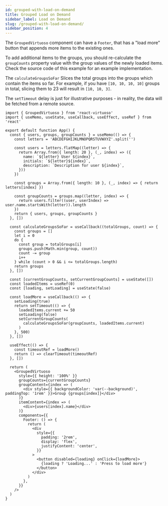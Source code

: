 ```yaml
---
id: grouped-with-load-on-demand
title: Grouped Load on Demand
sidebar_label: Load on Demand
slug: /grouped-with-load-on-demand/
sidebar_position: 4
---
```


The `GroupedVirtuoso` component can have a `Footer`, that has a "load more" button that appends more items to the existing ones.

To add additional items to the groups, you should re-calculate the `groupCounts` property value with the group values of the newly loaded items. 
Check the source code of this example for an example implementation.

The `calculateGroupsSoFar` Slices the total groups into the groups which contain the items so far. 
For example, if you have `[10, 10, 10, 10]` groups in total, slicing them to 23 will result in `[10, 10, 3]`.

The `setTimeout` delay is just for illustrative purposes - in reality, the data will be fetched from a remote source.

```tsx live
import { GroupedVirtuoso } from 'react-virtuoso'
import { useMemo, useState, useCallback, useEffect, useRef } from 'react'

export default function App() {
  const { users, groups, groupCounts } = useMemo(() => {
    const letters = 'ABCDEFGHIJKLMNOPQRSTUVWXYZ'.split('')
    
    const users = letters.flatMap((letter) => {
      return Array.from({ length: 20 }, (_, index) => ({
        name: `${letter} User ${index}`,
        initials: `${letter}${index}`,
        description: `Description for user ${index}`,
      }))
    })    

    const groups = Array.from({ length: 10 }, (_, index) => { return letters[index] })

    const groupCounts = groups.map((letter, index) => {
      return users.filter((user, userIndex) => user.name.startsWith(letter)).length
    })
    return { users, groups, groupCounts }
  }, [])

  const calculateGroupsSoFar = useCallback((totalGroups, count) => {
    const groups = []
    let i = 0
    do {
      const group = totalGroups[i]
      groups.push(Math.min(group, count))
      count -= group
      i++
    } while (count > 0 && i <= totalGroups.length)
    return groups
  }, [])

  const [currentGroupCounts, setCurrentGroupCounts] = useState([])
  const loadedItems = useRef(0)
  const [loading, setLoading] = useState(false)

  const loadMore = useCallback(() => {
    setLoading(true)
    return setTimeout(() => {
      loadedItems.current += 50
      setLoading(false)
      setCurrentGroupCounts(
        calculateGroupsSoFar(groupCounts, loadedItems.current)
      )
    }, 500)
  }, [])

  useEffect(() => {
    const timeoutRef = loadMore()
    return () => clearTimeout(timeoutRef)
  }, [])

  return (
    <GroupedVirtuoso
      style={{ height: '100%' }}
      groupCounts={currentGroupCounts}
      groupContent={index => (
        <div style={{ backgroundColor: 'var(--background)', paddingTop: '1rem' }}>Group {groups[index]}</div>
      )}
      itemContent={index => (
        <div>{users[index].name}</div>
      )}
      components={{
        Footer: () => {
          return (
            <div
              style={{
                padding: '2rem',
                display: 'flex',
                justifyContent: 'center',
              }}
            >
              <button disabled={loading} onClick={loadMore}>
                {loading ? 'Loading...' : 'Press to load more'}
              </button>
            </div>
          )
        },
      }}
    />
  )
}
```
